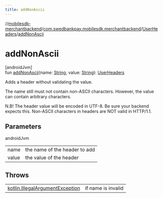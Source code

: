 ```yaml
---
title: addNonAscii
---
```

//[mobilesdk-merchantbackend](../../../index.html)/[com.swedbankpay.mobilesdk.merchantbackend](../index.html)/[UserHeaders](index.html)/[addNonAscii](add-non-ascii.html)



# addNonAscii



[androidJvm]\
fun [addNonAscii](add-non-ascii.html)(name: [String](https://kotlinlang.org/api/latest/jvm/stdlib/kotlin/-string/index.html), value: [String](https://kotlinlang.org/api/latest/jvm/stdlib/kotlin/-string/index.html)): [UserHeaders](index.html)



Adds a header without validating the value.



The name still must not contain non-ASCII characters. However, the value can contain arbitrary characters.



N.B! The header value will be encoded in UTF-8. Be sure your backend expects this. Non-ASCII characters in headers are NOT valid in HTTP/1.1.



## Parameters


androidJvm

| | |
|---|---|
| name | the name of the header to add |
| value | the value of the header |



## Throws


| | |
|---|---|
| [kotlin.IllegalArgumentException](https://kotlinlang.org/api/latest/jvm/stdlib/kotlin/-illegal-argument-exception/index.html) | if name is invalid |




